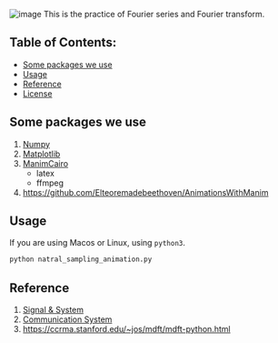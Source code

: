 ![image](https://github.com/Json-93/final_project/blob/main/img/NSYSU.gif)
This is the practice of Fourier series and Fourier transform.

## Table of Contents:
- [Some packages we use](#some-packages-we-use)
- [Usage](#usage)
- [Reference](#reference)
- [License](#license)



## Some packages we use
1. [Numpy ](https://numpy.org/install/)
2. [Matplotlib](https://matplotlib.org/stable/users/getting_started/)
3. [ManimCairo](https://docs.manim.community/en/stable/faq/installation.html#why-are-there-different-versions-of-manim)
    - latex
    - ffmpeg
4. https://github.com/Elteoremadebeethoven/AnimationsWithManim

## Usage
If you are using Macos or Linux, using ```python3```.
```python
python natral_sampling_animation.py
```

## Reference
1. [Signal & System](https://www.academia.edu/37486178/Signals_and_Systems_2nd_Edition_by_Oppenheim_)
2. [Communication System](https://www.academia.edu/8837636/COMMUNICATION_SYSTEMS_5th_Edition_International_Student_Version_Space_Time_DSP_CONTENTS)
3. https://ccrma.stanford.edu/~jos/mdft/mdft-python.html
